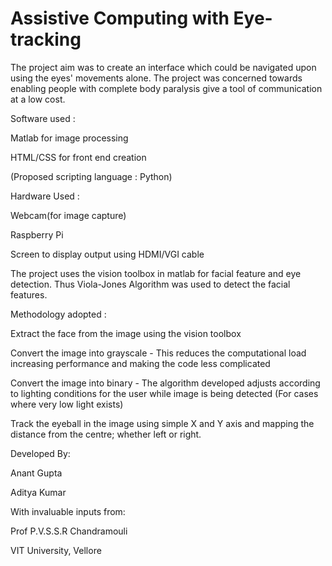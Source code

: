 # Assistive Computing with Eye-tracking

The project aim was to create an interface which could be navigated upon using the eyes' movements alone.
The project was concerned towards enabling people with complete body paralysis give a tool of communication at a low cost. 

Software used : 

Matlab for image processing

HTML/CSS for front end creation
                
(Proposed scripting language : Python)

Hardware Used : 
 
Webcam(for image capture)

Raspberry Pi

Screen to display output using HDMI/VGI cable

The project uses the vision toolbox in matlab for facial feature and eye detection. Thus Viola-Jones Algorithm was used to detect the facial features.

Methodology adopted : 

Extract the face from the image using the vision toolbox

Convert the image into grayscale - This reduces the computational load increasing performance and making the code less complicated

Convert the image into binary - The algorithm developed adjusts according to lighting conditions for the user while image is being detected (For cases where very low light exists)

Track the eyeball in the image using simple X and Y axis and mapping the distance from the centre; whether left or right.


Developed By:

Anant Gupta

Aditya Kumar

With invaluable inputs from:

Prof P.V.S.S.R Chandramouli

VIT University, Vellore
